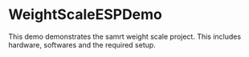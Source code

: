 # WeightScaleESPDemo
This demo demonstrates the samrt weight scale project. This includes hardware, softwares and the required setup. 
